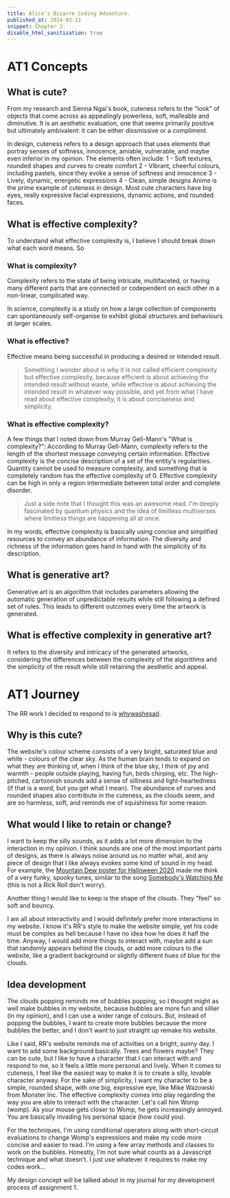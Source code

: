 ```yaml
---
title: Alice's Bizarre Coding Adventure.
published_at: 2024-03-12
snippet: Chapter 3.
disable_html_sanitization: true
---
```


# AT1 Concepts

## What is cute?

From my research and Sienna Ngai's book, cuteness refers to the "look" of objects that come across as appealingly powerless, soft, malleable and diminutive. It is an aesthetic evaluation, one that seems primarily positive but ultimately ambivalent: it can be either dissmissive or a compliment.

In design, cuteness refers to a design approach that uses elements that portray senses of softness, innocence, amiable, vulnerable, and maybe even inferior in my opinion. The elements often include:
    1 - Soft textures, rounded shapes and curves to create comfort
    2 - Vibrant, cheerful colours, including pastels, since they evoke a sense of softness and innocence
    3 - Lively, dynamic, energetic expressions
    4 - Clean, simple designs
Anime is the prime example of cuteness in design. Most cute characters have big eyes, really expressive facial expressions, dynamic actions, and rounded faces. 

## What is effective complexity?

To understand what effective complexity is, I believe I should break down what each word means. So

### What is complexity?

Complexity refers to the state of being intricate, multifaceted, or having many different parts that are connected or codependent on each other in a non-linear, complicated way.

In science, complexity is a study on how a large collection of components can spontaneously self-organise to exhibit global structures and behaviours at larger scales.

### What is effective?

Effective means being successful in producing a desired or intended result.

> Something I wonder about is why it is not called efficient complexity but effective complexity, because efficient is about achieving the intended result without waste, while effective is about achieving the intended result in whatever way possible, and yet from what I have read about effective complexity, it is about conciseness and simplicity.

### What is effective complexity?

A few things that I noted down from Murray Gell-Mann's "What is complexity?":
According to Murray Gell-Mann, complexity refers to the length of the shortest message conveying certain information. Effective complexity is the concise description of a set of the entity's regularities. Quantity cannot be used to measure complexity, and something that is completely random has the effective complexity of 0. Effective complexity can be high in only a region intermediate between total order and complete disorder.

> Just a side note that I thought this was an awesome read. I'm deeply fascinated by quantum physics and the idea of limitless multiverses where limitless things are happening all at once.

In my words, effective complexity is basically using concise and simplified resources to convey an abundance of information. The diversity and richness of the information goes hand in hand with the simplicity of its description.

## What is generative art?

Generative art is an algorithm that includes parameters allowing the automatic generation of unpredictable results while still following a defined set of rules. This leads to different outcomes every time the artwork is generated.

## What is effective complexity in generative art?

It refers to the diversity and intricacy of the generated artworks, considering the differences between the complexity of the algorithms and the simplicity of the result while still retaining the aesthetic and appeal.

# AT1 Journey

The RR work I decided to respond to is [whywashesad](https://www.whywashesad.com).

## Why is this cute?

The website's colour scheme consists of a very bright, saturated blue and white - colours of the clear sky. As the human brain tends to expand on what they are thinking of, when I think of the blue sky, I think of joy and warmth - people outside playing, having fun, birds chirping, etc. The high-pitched, cartoonish sounds add a sense of silliness and light-heartedness (if that is a word, but you get what I mean). The abundance of curves and rounded shapes also contribute in the cuteness, as the clouds seem, and are so harmless, soft, and reminds me of squishiness for some reason. 

## What would I like to retain or change?

I want to keep the silly sounds, as it adds a lot more dimension to the interaction in my opinion. I think sounds are one of the most important parts of designs, as there is always noise around us no matter what, and any piece of design that I like always evokes some kind of sound in my head. For example, the [Mountain Dew poster for Halloween 2020](https://www.flowerstales.com/2020/10/halloween-treats-mystery-mountain-dew.html) made me think of a very funky, spooky tunes, similar to the song [Somebody's Watching Me](https://www.youtube.com/watch?v=7YvAYIJSSZY) (this is not a Rick Roll don't worry).

Another thing I would like to keep is the shape of the clouds. They "feel" so soft and bouncy. 

I am all about interactivity and I would definitely prefer more interactions in my website. I know it's RR's style to make the website simple, yet his code must be complex as hell because I have no idea how he does it half the time. Anyway, I would add more things to interact with, maybe add a sun that randomly appears behind the clouds, or add more colours to the website, like a gradient background or slightly different hues of blue for the clouds.

## Idea development

The clouds popping reminds me of bubbles popping, so I thought might as well make bubbles in my website, because bubbles are more fun and sillier (in my opinion), and I can use a wider range of colours. But, instead of popping the bubbles, I want to create more bubbles because the more bubbles the better, and I don't want to just straight up remake his website.

Like I said, RR's website reminds me of activities on a bright, sunny day. I want to add some background basically. Trees and flowers maybe? They can be cute, but I like to have a character that I can interact with and respond to me, so it feels a little more personal and lively. When it comes to cuteness, I feel like the easiest way to make it is to create a silly, lovable character anyway. For the sake of simplicity, I want my character to be a simple, rounded shape, with one big, expressive eye, like Mike Wazowski from Monster Inc. The effective complexity comes into play regarding the way you are able to interact with the character. Let's call him Womp (womp). As your mouse gets closer to Womp, he gets increasingly annoyed. You are basically invading his personal space (how could you).

For the techniques, I'm using conditional operators along with short-circuit evaluations to change Womp's expressions and make my code more concise and easier to read. I'm using a few array methods and classes to work on the bubbles. 
Honestly, I'm not sure what counts as a Javascript technique and what doesn't. I just use whatever it requires to make my codes work...

My design concept will be talked about in my journal for my development process of assignment 1.


